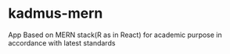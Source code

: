 # kadmus-mern
App Based on MERN stack(R as in React) for academic purpose in accordance with latest standards

